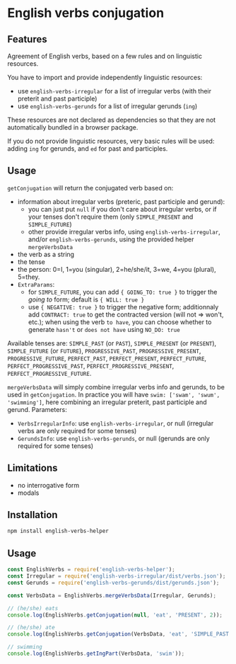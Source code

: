 <!--
Copyright 2019 Ludan Stoecklé
SPDX-License-Identifier: CC-BY-4.0
-->
# English verbs conjugation

## Features

Agreement of English verbs, based on a few rules and on linguistic resources.

You have to import and provide independently linguistic resources:
- use `english-verbs-irregular` for a list of irregular verbs (with their preterit and past participle)
- use `english-verbs-gerunds` for a list of irregular gerunds (`ing`)

These resources are not declared as dependencies so that they are not automatically bundled in a browser package.

If you do not provide linguistic resources, very basic rules will be used: adding `ing` for gerunds, and `ed` for past and participles.


## Usage

`getConjugation` will return the conjugated verb based on:
- information about irregular verbs (preteric, past participle and gerund):
  - you can just put `null` if you don't care about irregular verbs, or if your tenses don't require them (only `SIMPLE_PRESENT` and `SIMPLE_FUTURE`)
  - other provide irregular verbs info, using `english-verbs-irregular`, and/or `english-verbs-gerunds`, using the provided helper `mergeVerbsData`
- the verb as a string
- the tense
- the person: 0=I, 1=you (singular), 2=he/she/it, 3=we, 4=you (plural), 5=they.
- `ExtraParams`: 
  - for `SIMPLE_FUTURE`, you can add `{ GOING_TO: true }` to trigger the _going to_ form; default is `{ WILL: true }`
  - use `{ NEGATIVE: true }` to trigger the negative form; additionnaly add `CONTRACT: true` to get the contracted version (will not => won't, etc.); when using the verb `to have`, you can choose whether to generate `hasn't` or `does not have` using `NO_DO: true`

Available tenses are: `SIMPLE_PAST` (or `PAST`), `SIMPLE_PRESENT` (or `PRESENT`), `SIMPLE_FUTURE` (or `FUTURE`), `PROGRESSIVE_PAST`, `PROGRESSIVE_PRESENT`, `PROGRESSIVE_FUTURE`, `PERFECT_PAST`, `PERFECT_PRESENT`, `PERFECT_FUTURE`, `PERFECT_PROGRESSIVE_PAST`, `PERFECT_PROGRESSIVE_PRESENT`, `PERFECT_PROGRESSIVE_FUTURE`.

`mergeVerbsData` will simply combine irregular verbs info and gerunds, to be used in `getConjugation`. In practice you will have `swim: ['swam', 'swum', 'swimming']`, here combining an irregular preterit, past participle and gerund. Parameters:
- `VerbsIrregularInfo`: use `english-verbs-irregular`, or null (irregular verbs are only required for some tenses)
- `GerundsInfo`: use `english-verbs-gerunds`, or null (gerunds are only required for some tenses)


## Limitations

- no interrogative form
- modals


## Installation 
```sh
npm install english-verbs-helper
```

## Usage

```javascript
const EnglishVerbs = require('english-verbs-helper');
const Irregular = require('english-verbs-irregular/dist/verbs.json');
const Gerunds = require('english-verbs-gerunds/dist/gerunds.json');

const VerbsData = EnglishVerbs.mergeVerbsData(Irregular, Gerunds);

// (he/she) eats
console.log(EnglishVerbs.getConjugation(null, 'eat', 'PRESENT', 2));

// (he/she) ate
console.log(EnglishVerbs.getConjugation(VerbsData, 'eat', 'SIMPLE_PAST', 2));

// swimming
console.log(EnglishVerbs.getIngPart(VerbsData, 'swim'));
```
